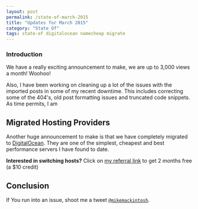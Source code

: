 ```yaml
---
layout: post
permalink: /state-of-march-2015
title: "Updates for March 2015"
category: "State Of"
tags: state-of digitalocean namecheap migrate
---
```


### Introduction

We have a really exciting announcement to make, we are up to 3,000 views a month! Woohoo!

Also, I have been working on cleaning up a lot of the issues with the imported posts in some of my recent downtime. This includes correcting some of the 404's, old post formatting issues and truncated code snippets. As time permits, I am 

## Migrated Hosting Providers

Another huge announcement to make is that we have completely migrated to [DigitalOcean](https://www.digitalocean.com/?refcode=0cbacc4d1d87). They are one of the simplest, cheapest and best performance servers I have found to date. 

**Interested in switching hosts?** Click on [my referral link](https://www.digitalocean.com/?refcode=0cbacc4d1d87) to get 2 months free (a $10 credit)

## Conclusion

If You run into an issue, shoot me a tweet [`@mikemackintosh`](https://twitter.com/mikemackintosh).
